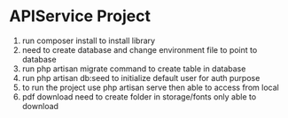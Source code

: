 # APIService Project

1) run composer install to install library
2) need to create database and change environment file to point to database
3) run php artisan migrate command to create table in database
4) run php artisan db:seed to initialize default user for auth purpose
5) to run the project use php artisan serve then able to access from local
6) pdf download need to create folder in storage/fonts only able to download
